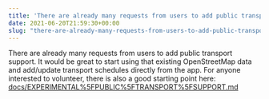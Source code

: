```yaml
---
title: 'There are already many requests from users to add public transport support'
date: 2021-06-20T21:59:30+00:00
slug: "there-are-already-many-requests-from-users-to-add-public-transport-support"
---
```


There are already many requests from users to add public transport support.
It would be great to start using that existing OpenStreetMap data and add/update transport schedules directly from the app.
For anyone interested to volunteer, there is also a good starting point here:
[docs/EXPERIMENTAL%5FPUBLIC%5FTRANSPORT%5FSUPPORT.md](https://github.com/organicmaps/organicmaps/blob/master/docs/EXPERIMENTAL%5FPUBLIC%5FTRANSPORT%5FSUPPORT.md)
